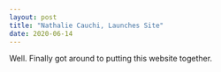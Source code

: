 ```yaml
---
layout: post
title: "Nathalie Cauchi, Launches Site"
date: 2020-06-14
---
```


Well. Finally got around to putting this website together. 
